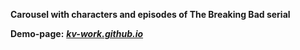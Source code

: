 **Carousel with characters and episodes of The Breaking Bad serial**

**Demo-page:**
***[kv-work.github.io](https://kv-work.github.io/breaking-bad-carousel/)***